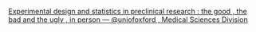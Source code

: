 [Experimental design and statistics in preclinical research : the good , the bad and the ugly , in person — @uniofoxford , Medical Sciences Division](https://qi.tc/qi/111096)